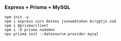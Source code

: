 ### Express + Prisma + MySQL

```
npm init -y
npm i express cors dotenv jsonwebtoken bcryptjs zod
npm i @prisma/client
npm i -D prisma nodemon
npx prisma init --datasource-provider mysql
```
